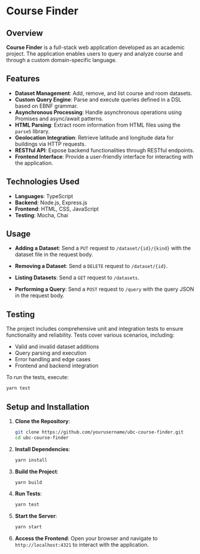 # Course Finder

## Overview

**Course Finder** is a full-stack web application developed as an academic project. The application enables users to query and analyze course and through a custom domain-specific language.

## Features

- **Dataset Management**: Add, remove, and list course and room datasets.
- **Custom Query Engine**: Parse and execute queries defined in a DSL based on EBNF grammar.
- **Asynchronous Processing**: Handle asynchronous operations using Promises and async/await patterns.
- **HTML Parsing**: Extract room information from HTML files using the `parse5` library.
- **Geolocation Integration**: Retrieve latitude and longitude data for buildings via HTTP requests.
- **RESTful API**: Expose backend functionalities through RESTful endpoints.
- **Frontend Interface**: Provide a user-friendly interface for interacting with the application.

## Technologies Used

- **Languages**: TypeScript
- **Backend**: Node.js, Express.js
- **Frontend**: HTML, CSS, JavaScript
- **Testing**: Mocha, Chai

## Usage

- **Adding a Dataset**:
  Send a `PUT` request to `/dataset/{id}/{kind}` with the dataset file in the request body.

- **Removing a Dataset**:
  Send a `DELETE` request to `/dataset/{id}`.

- **Listing Datasets**:
  Send a `GET` request to `/datasets`.

- **Performing a Query**:
  Send a `POST` request to `/query` with the query JSON in the request body.

## Testing

The project includes comprehensive unit and integration tests to ensure functionality and reliability. Tests cover various scenarios, including:

- Valid and invalid dataset additions
- Query parsing and execution
- Error handling and edge cases
- Frontend and backend integration

To run the tests, execute:

```bash
yarn test
```

## Setup and Installation

1. **Clone the Repository**:
   ```bash
   git clone https://github.com/yourusername/ubc-course-finder.git
   cd ubc-course-finder
   ```

2. **Install Dependencies**:
   ```bash
   yarn install
   ```

3. **Build the Project**:
   ```bash
   yarn build
   ```

4. **Run Tests**:
   ```bash
   yarn test
   ```

5. **Start the Server**:
   ```bash
   yarn start
   ```

6. **Access the Frontend**:
   Open your browser and navigate to `http://localhost:4321` to interact with the application.

